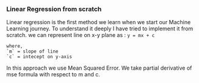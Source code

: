 ### Linear Regression from scratch

Linear regression is the first method we learn when we start our Machine Learning journey. To understand it deeply I have tried to implement it from scratch. 
we can represent line on x-y plane as :
    `y = mx + c`

    where,
    `m` = slope of line
    `c` = intecept on y-axis
    
In this approach we use Mean Squared Error. We take partial derivative of mse formula with respect to m and c. 
